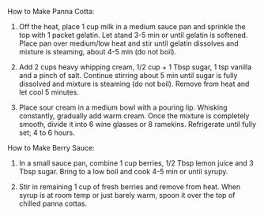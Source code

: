 How to Make Panna Cotta:

1. Off the heat, place 1 cup milk in a medium sauce pan and sprinkle the top with 1 packet gelatin. Let stand 3-5 min or until gelatin is softened. Place pan over medium/low heat and stir until gelatin dissolves and mixture is steaming, about 4-5 min (do not boil).

2. Add 2 cups heavy whipping cream, 1/2 cup + 1 Tbsp sugar, 1 tsp vanilla and a pinch of salt. Continue stirring about 5 min until sugar is fully dissolved and mixture is steaming (do not boil). Remove from heat and let cool 5 minutes.

3. Place sour cream in a medium bowl with a pouring lip. Whisking constantly, gradually add warm cream. Once the mixture is completely smooth, divide it into 6 wine glasses or 8 ramekins. Refrigerate until fully set; 4 to 6 hours.

How to Make Berry Sauce:

1. In a small sauce pan, combine 1 cup berries, 1/2 Tbsp lemon juice and 3 Tbsp sugar. Bring to a low boil and cook 4-5 min or until syrupy.

2. Stir in remaining 1 cup of fresh berries and remove from heat. When syrup is at room temp or just barely warm, spoon it over the top of chilled panna cottas.